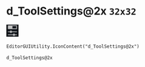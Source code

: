 # d_ToolSettings@2x `32x32`
<img src="/img/d_ToolSettings.png" width=32 height=32>

``` CSharp
EditorGUIUtility.IconContent("d_ToolSettings@2x")
```
```
d_ToolSettings@2x
```
